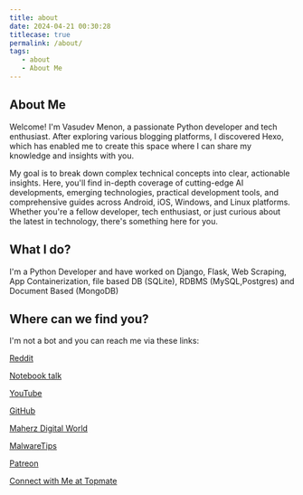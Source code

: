 ```yaml
---
title: about
date: 2024-04-21 00:30:28
titlecase: true
permalink: /about/
tags:
   - about
   - About Me
---
```

## About Me

Welcome! I'm Vasudev Menon, a passionate Python developer and tech enthusiast. After exploring various blogging platforms, I discovered Hexo, which has enabled me to create this space where I can share my knowledge and insights with you.

My goal is to break down complex technical concepts into clear, actionable insights. Here, you'll find in-depth coverage of cutting-edge AI developments, emerging technologies, practical development tools, and comprehensive guides across Android, iOS, Windows, and Linux platforms. Whether you're a fellow developer, tech enthusiast, or just curious about the latest in technology, there's something here for you.

## What I do?

I\'m a Python Developer and have worked on Django, Flask, Web Scraping, App Containerization, file based DB (SQLite), RDBMS (MySQL,Postgres) and Document Based (MongoDB)

## Where can we find you?

I\'m not a bot and you can reach me via these links:

[Reddit][def]

[Notebook talk][def2]

[YouTube][def3]

[GitHub][def4]

[Maherz Digital World][def5]

[MalwareTips][def6]

[Patreon][def7]

[Connect with Me at Topmate][def8]

[def]: https://old.reddit.com/user/Vasudev1/
[def2]: https://notebooktalk.net/profile/188-vasudev/
[def3]: https://www.youtube.com/@vasudevmenon2496
[def4]: https://github.com/vasudev-gm/
[def5]: https://www.nomaher.com/forum/index.php?action=profile;u=62616
[def6]: https://malwaretips.com/members/vasudev.30411/
[def7]: https://patreon.com/VasudevMenon?utm_medium=unknown&utm_source=join_link&utm_campaign=creatorshare_creator&utm_content=copyLink
[def8]: https://topmate.io/embed/profile/vasudev_menon?theme=D5534D
